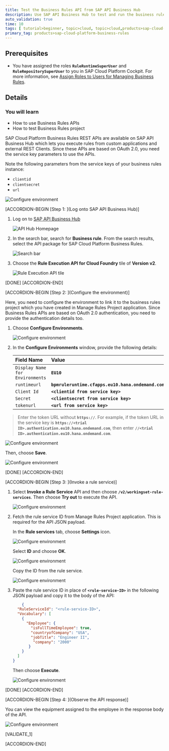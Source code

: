```yaml
---
title: Test the Business Rules API from SAP API Business Hub
description: Use SAP API Business Hub to test and run the business rules API to see how business rules can be consumed from a custom application.
auto_validation: true
time: 10
tags: [ tutorial>beginner, topic>cloud, topic>cloud,products>sap-cloud-platform,products>sap-cloud-platform-for-the-cloud-foundry-environment, topic>sap-api-business-hub]
primary_tag: products>sap-cloud-platform-business-rules
---
```


## Prerequisites
 - You have assigned the roles **`RuleRuntimeSuperUser`** and **`RuleRepositorySuperUser`** to you in SAP Cloud Platform Cockpit. For more information, see [Assign Roles to Users for Managing Business Rules](cp-cf-businessrules02-assign-roles).

## Details
### You will learn
  - How to use Business Rules APIs
  - How to test Business Rules project

SAP Cloud Platform Business Rules REST APIs are available on SAP API Business Hub which lets you execute rules from custom applications and external REST Clients. Since these APIs are based on OAuth 2.0, you need the service key parameters to use the APIs.

Note the following parameters from the service keys of your business rules instance:

- `clientid`
- `clientsecret`
- `url`

![Configure environment](testing5.png)


[ACCORDION-BEGIN [Step 1: ](Log onto SAP API Business Hub)]

1. Log on to [SAP API Business Hub](https://api.sap.com/)

    ![API Hub Homepage](testing1.png)

2. In the search bar, search for **Business rule**. From the search results, select the API package for SAP Cloud Platform Business Rules.

    ![Search bar](testing2.png)

3. Choose the **Rule Execution API for Cloud Foundry** tile of **Version v2**.

    ![Rule Execution API tile](testing3.png)

[DONE]
[ACCORDION-END]

[ACCORDION-BEGIN [Step 2: ](Configure the environment)]

Here, you need to configure the environment to link it to the business rules project which you have created in Manage Rules Project application. Since Business Rules APIs are based on OAuth 2.0 authentication, you need to provide the authentication details too.

1. Choose **Configure Environments**.

    ![Configure environment](testing4.png)

2. In the **Configure Environments** window, provide the following details:

    |  Field Name     | Value
    |  :------------- | :-------------
    |  `Display Name for Environments`          | **`EU10`**
    |  `runtimeurl`        | **`bpmruleruntime.cfapps.eu10.hana.ondemand.com`**
    |  `Client Id`    | **`<clientid from service key>`**
    |  `Secret`      | **`<clientsecret from service key>`**
    |  `tokenurl`     | **`<url from service key>`**

> Enter the token URL without **`https://`**. For example, if the token URL in the service key is **`https://<trial ID>.authentication.eu10.hana.ondemand.com`**, then enter **`//<trial ID>.authentication.eu10.hana.ondemand.com`**.


![Configure environment](testing6.png)

Then, choose **Save**.

![Configure environment](testing7.png)


[DONE]
[ACCORDION-END]


[ACCORDION-BEGIN [Step 3: ](Invoke a rule service)]

1. Select **Invoke a Rule Service** API and then choose **`/v2/workingset-rule-services`**. Then choose **Try out** to execute the API.

    ![Configure environment](testing8.png)

2. Fetch the rule service ID from Manage Rules Project application. This is required for the API JSON payload.

    In the **Rule services** tab, choose **Settings** icon.

    ![Configure environment](testing9.png)

    Select **ID** and choose **OK**.

    ![Configure environment](testing10.png)

    Copy the ID from the rule service.

    ![Configure environment](testing11.png)

3. Paste the rule service ID in place of **`<rule-service-ID>`** in the following JSON payload and copy it to the body of the API:

    ```JSON
        {
      "RuleServiceId": "<rule-service-ID>",
      "Vocabulary": [
        {
          "Employee": {
            "isFullTimeEmployee": true,
            "countryofCompany": "USA",
            "jobTitle": "Engineer II",
             "company": "2000"
           }
        }
      ]
    }
    ```

    Then choose **Execute**.

    ![Configure environment](testing12.png)


[DONE]
[ACCORDION-END]

[ACCORDION-BEGIN [Step 4: ](Observe the API response)]

You can view the equipment assigned to the employee in the response body of the API.

![Configure environment](testing13.png)

[VALIDATE_1]

[ACCORDION-END]
